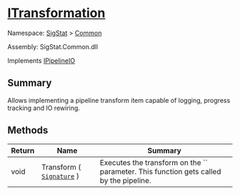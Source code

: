 # [ITransformation](./ITransformation.md)

Namespace: [SigStat]() > [Common]()

Assembly: SigStat.Common.dll

Implements [IPipelineIO](./Pipeline/IPipelineIO.md)

## Summary
Allows implementing a pipeline transform item capable of logging, progress tracking and IO rewiring.

## Methods

| Return | Name | Summary | 
| --- | --- | --- | 
| void | Transform ( [`Signature`](./Signature.md) ) | Executes the transform on the `` parameter.  This function gets called by the pipeline. | 


